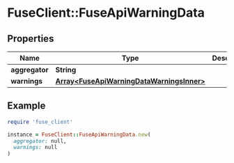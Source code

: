 # FuseClient::FuseApiWarningData

## Properties

| Name | Type | Description | Notes |
| ---- | ---- | ----------- | ----- |
| **aggregator** | **String** |  | [optional] |
| **warnings** | [**Array&lt;FuseApiWarningDataWarningsInner&gt;**](FuseApiWarningDataWarningsInner.md) |  | [optional] |

## Example

```ruby
require 'fuse_client'

instance = FuseClient::FuseApiWarningData.new(
  aggregator: null,
  warnings: null
)
```

